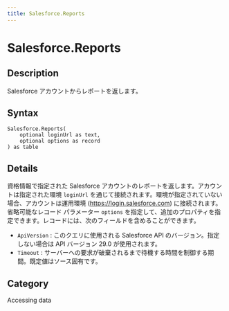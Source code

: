 ```yaml
---
title: Salesforce.Reports
---
```


# Salesforce.Reports


## Description

Salesforce アカウントからレポートを返します。


## Syntax

```powerquery
Salesforce.Reports(
    optional loginUrl as text,
    optional options as record
) as table
```


## Details

資格情報で指定された Salesforce アカウントのレポートを返します。アカウントは指定された環境 <code>loginUrl</code> を通じて接続されます。環境が指定されていない場合、アカウントは運用環境 (https://login.salesforce.com) に接続されます。省略可能なレコード パラメーター <code>options</code> を指定して、追加のプロパティを指定できます。レコードには、次のフィールドを含めることができます。    <ul><li><code>ApiVersion</code> : このクエリに使用される Salesforce API のバージョン。指定しない場合は API バージョン 29.0 が使用されます。</li><li><code>Timeout</code> : サーバーへの要求が破棄されるまで待機する時間を制御する期間。既定値はソース固有です。</li></ul>    



## Category
Accessing data
